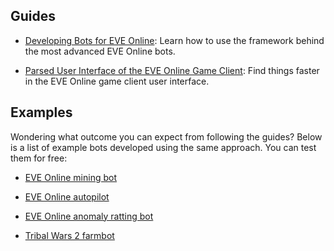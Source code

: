 
## Guides

+ [Developing Bots for EVE Online](https://github.com/Viir/bots/blob/master/guide/eve-online/developing-bots-for-eve-online.md): Learn how to use the framework behind the most advanced EVE Online bots.

+ [Parsed User Interface of the EVE Online Game Client](https://github.com/Viir/bots/blob/master/guide/eve-online/parsed-user-interface-of-the-eve-online-game-client.md): Find things faster in the EVE Online game client user interface.

## Examples

Wondering what outcome you can expect from following the guides? Below is a list of example bots developed using the same approach. You can test them for free:

+ [EVE Online mining bot](https://github.com/Viir/bots/blob/master/guide/eve-online/how-to-automate-mining-asteroids-in-eve-online.md)

+ [EVE Online autopilot](https://github.com/Viir/bots/blob/master/guide/eve-online/how-to-automate-traveling-in-eve-online-using-a-warp-to-0-autopilot.md)

+ [EVE Online anomaly ratting bot](https://github.com/Viir/bots/blob/master/guide/eve-online/eve-online-anomaly-ratting-bot.md)

+ [Tribal Wars 2 farmbot](https://github.com/Viir/bots/blob/master/guide/tribal-wars-2/farm-manager-tribal-wars-2-farmbot.md)

